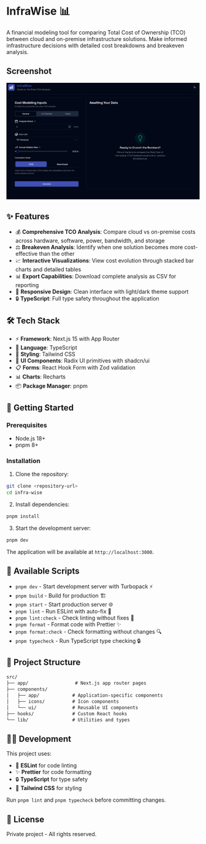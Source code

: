 # InfraWise 📊

A financial modeling tool for comparing Total Cost of Ownership (TCO) between cloud and on-premise infrastructure solutions. Make informed infrastructure decisions with detailed cost breakdowns and breakeven analysis.

## Screenshot
<img src="./public/demo.png" alt="InfraWise Screenshot" width="600"/>

## ✨ Features

- 💰 **Comprehensive TCO Analysis**: Compare cloud vs on-premise costs across hardware, software, power, bandwidth, and storage
- ⚖️ **Breakeven Analysis**: Identify when one solution becomes more cost-effective than the other
- 📈 **Interactive Visualizations**: View cost evolution through stacked bar charts and detailed tables
- 📊 **Export Capabilities**: Download complete analysis as CSV for reporting
- 🎨 **Responsive Design**: Clean interface with light/dark theme support
- 🔒 **TypeScript**: Full type safety throughout the application

## 🛠️ Tech Stack

- ⚡ **Framework**: Next.js 15 with App Router
- 📝 **Language**: TypeScript
- 🎨 **Styling**: Tailwind CSS
- 🧩 **UI Components**: Radix UI primitives with shadcn/ui
- 📋 **Forms**: React Hook Form with Zod validation
- 📊 **Charts**: Recharts
- 📦 **Package Manager**: pnpm

## 🚀 Getting Started

### Prerequisites

- Node.js 18+ 
- pnpm 8+

### Installation

1. Clone the repository:
```bash
git clone <repository-url>
cd infra-wise
```

2. Install dependencies:
```bash
pnpm install
```

3. Start the development server:
```bash
pnpm dev
```

The application will be available at `http://localhost:3000`.

## 📜 Available Scripts

- `pnpm dev` - Start development server with Turbopack ⚡
- `pnpm build` - Build for production 🏗️
- `pnpm start` - Start production server 🌐
- `pnpm lint` - Run ESLint with auto-fix 🧹
- `pnpm lint:check` - Check linting without fixes 👀
- `pnpm format` - Format code with Prettier ✨
- `pnpm format:check` - Check formatting without changes 🔍
- `pnpm typecheck` - Run TypeScript type checking 🔒

## 📁 Project Structure

```
src/
├── app/                 # Next.js app router pages
├── components/
│   ├── app/            # Application-specific components
│   ├── icons/          # Icon components
│   └── ui/             # Reusable UI components
├── hooks/              # Custom React hooks
└── lib/                # Utilities and types
```

## 🧑‍💻 Development

This project uses:
- 🧹 **ESLint** for code linting
- ✨ **Prettier** for code formatting
- 🔒 **TypeScript** for type safety
- 🎨 **Tailwind CSS** for styling

Run `pnpm lint` and `pnpm typecheck` before committing changes.

## 📄 License

Private project - All rights reserved.